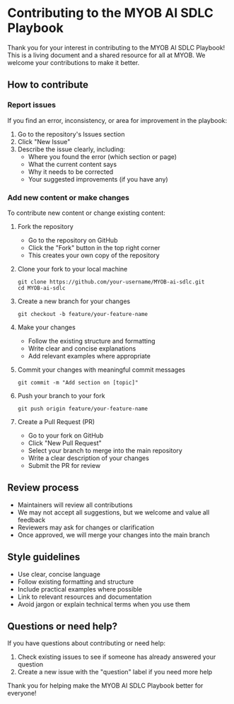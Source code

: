 # Contributing to the MYOB AI SDLC Playbook

Thank you for your interest in contributing to the MYOB AI SDLC Playbook! This is a living document and a shared resource for all at MYOB. We welcome your contributions to make it better.

## How to contribute

### Report issues

If you find an error, inconsistency, or area for improvement in the playbook:

1. Go to the repository's Issues section
2. Click "New Issue"
3. Describe the issue clearly, including:
   - Where you found the error (which section or page)
   - What the current content says
   - Why it needs to be corrected
   - Your suggested improvements (if you have any)

### Add new content or make changes

To contribute new content or change existing content:

1. Fork the repository
   - Go to the repository on GitHub
   - Click the "Fork" button in the top right corner
   - This creates your own copy of the repository

2. Clone your fork to your local machine
   ```
   git clone https://github.com/your-username/MYOB-ai-sdlc.git
   cd MYOB-ai-sdlc
   ```

3. Create a new branch for your changes
   ```
   git checkout -b feature/your-feature-name
   ```

4. Make your changes
   - Follow the existing structure and formatting
   - Write clear and concise explanations
   - Add relevant examples where appropriate

5. Commit your changes with meaningful commit messages
   ```
   git commit -m "Add section on [topic]"
   ```

6. Push your branch to your fork
   ```
   git push origin feature/your-feature-name
   ```

7. Create a Pull Request (PR)
   - Go to your fork on GitHub
   - Click "New Pull Request"
   - Select your branch to merge into the main repository
   - Write a clear description of your changes
   - Submit the PR for review

## Review process

- Maintainers will review all contributions
- We may not accept all suggestions, but we welcome and value all feedback
- Reviewers may ask for changes or clarification
- Once approved, we will merge your changes into the main branch

## Style guidelines

- Use clear, concise language
- Follow existing formatting and structure
- Include practical examples where possible
- Link to relevant resources and documentation
- Avoid jargon or explain technical terms when you use them

## Questions or need help?

If you have questions about contributing or need help:
1. Check existing issues to see if someone has already answered your question
2. Create a new issue with the "question" label if you need more help

Thank you for helping make the MYOB AI SDLC Playbook better for everyone! 